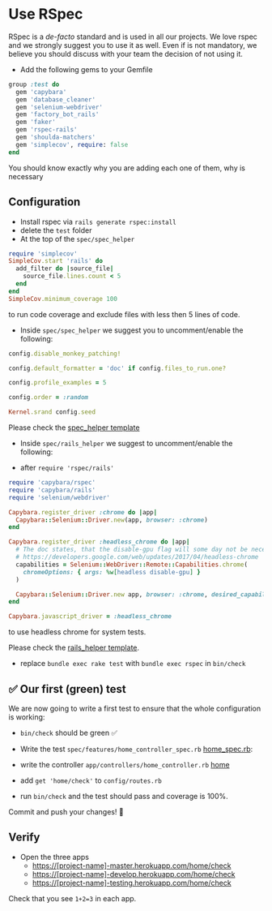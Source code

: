 # Use RSpec

RSpec is a *de-facto* standard and is used in all our projects.
We love rspec and we strongly suggest you to use it as well.
Even if is not mandatory, we believe you should discuss with your team the decision of not using it.

* Add the following gems to your Gemfile

```ruby
group :test do
  gem 'capybara'
  gem 'database_cleaner'
  gem 'selenium-webdriver'
  gem 'factory_bot_rails'
  gem 'faker'
  gem 'rspec-rails'
  gem 'shoulda-matchers'
  gem 'simplecov', require: false
end
```

You should know exactly why you are adding each one of them, why is necessary

## Configuration

* Install rspec via `rails generate rspec:install`
* delete the `test` folder
* At the top of the `spec/spec_helper`

```ruby
require 'simplecov'
SimpleCov.start 'rails' do
  add_filter do |source_file|
    source_file.lines.count < 5
  end
end
SimpleCov.minimum_coverage 100
```

to run code coverage and exclude files with less then 5 lines of code.

* Inside `spec/spec_helper` we suggest you to uncomment/enable the following:

```ruby
config.disable_monkey_patching!

config.default_formatter = 'doc' if config.files_to_run.one?

config.profile_examples = 5

config.order = :random

Kernel.srand config.seed
```

Please check the [spec_helper template](../templates/spec/spec_helper.rb)

* Inside `spec/rails_helper` we suggest to uncomment/enable the following:

* after `require 'rspec/rails'`

```ruby
require 'capybara/rspec'
require 'capybara/rails'
require 'selenium/webdriver'

Capybara.register_driver :chrome do |app|
  Capybara::Selenium::Driver.new(app, browser: :chrome)
end

Capybara.register_driver :headless_chrome do |app|
  # The doc states, that the disable-gpu flag will some day not be necessary any more:
  # https://developers.google.com/web/updates/2017/04/headless-chrome
  capabilities = Selenium::WebDriver::Remote::Capabilities.chrome(
    chromeOptions: { args: %w[headless disable-gpu] }
  )

  Capybara::Selenium::Driver.new app, browser: :chrome, desired_capabilities: capabilities
end

Capybara.javascript_driver = :headless_chrome
```

to use headless chrome for system tests.

Please check the [rails_helper template](../templates/spec/rails_helper.rb).

* replace `bundle exec rake test` with `bundle exec rspec` in `bin/check`

## :white_check_mark: Our first (green) test

We are now going to write a first test to ensure that the whole configuration is working:

* `bin/check` should be green :white_check_mark:
* Write the test `spec/features/home_controller_spec.rb` [home_spec.rb](../templates/spec/features/home_controller_spec.rb):
* write the controller `app/controllers/home_controller.rb` [home](../templates/app/controllers/home_controller.rb)
* add `get 'home/check'` to `config/routes.rb`

* run `bin/check` and the test should pass and coverage is 100%.

Commit and push your changes! :tada:

## Verify

* Open the three apps
  * <https://[project-name]-master.herokuapp.com/home/check>
  * <https://[project-name]-develop.herokuapp.com/home/check>
  * <https://[project-name]-testing.herokuapp.com/home/check>

Check that you see `1+2=3` in each app.

